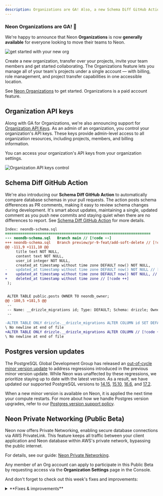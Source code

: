 ```yaml
---
description: Organizations are GA! Also, a new Schema Diff GitHub Action, Postgres version updates, and more.
---
```


### Neon Organizations are GA! 🎉

We're happy to announce that Neon **Organizations** is now **generally available** for everyone looking to move their teams to Neon.

![get started with your new org](/docs/manage/org_projects.png)

Create a new organization, transfer over your projects, invite your team members and get started collaborating. The Organizations feature lets you manage all of your team's projects under a single account — with billing, role management, and project transfer capabilities in one accessible location.

See [Neon Organizations](/docs/manage/organizations) to get started. Organizations is a paid account feature.

## Organization API keys

Along with GA for Organizations, we're also announcing support for [Organization API Keys](/docs/manage/orgs-api). As an admin of an organization, you control your organization's API keys. These keys provide admin-level access to all organization resources, including projects, members, and billing information.

You can access your organization's API keys from your organization settings.

![Organization API keys control](/docs/relnotes/org_api_keys.png)

## Schema Diff GitHub Action

We're also introducing our **Schema Diff GitHub Action** to automatically compare database schemas in your pull requests. The action posts schema differences as PR comments, making it easy to review schema changes during development. It's smart about updates, maintaining a single, updated comment as you push new commits and staying quiet when there are no differences to report. See [Schema Diff GitHub Action](/docs/guides/branching-github-actions#schema-diff-action) for more details.

```diff
Index: neondb-schema.sql
===================================================================
--- neondb-schema.sql	Branch main // [!code --]
+++ neondb-schema.sql	Branch preview/pr-9-feat/add-soft-delete // [!code ++]
@@ -111,9 +111,10 @@
     title text NOT NULL,
     content text NOT NULL,
     user_id integer NOT NULL,
     created_at timestamp without time zone DEFAULT now() NOT NULL,
-    updated_at timestamp without time zone DEFAULT now() NOT NULL // [!code --]
+    updated_at timestamp without time zone DEFAULT now() NOT NULL, // [!code ++]
+    deleted_at timestamp without time zone // [!code ++]
 );


 ALTER TABLE public.posts OWNER TO neondb_owner;
@@ -180,5 +181,5 @@
 --
 -- Name: __drizzle_migrations id; Type: DEFAULT; Schema: drizzle; Owner: neondb_owner
 --

-ALTER TABLE ONLY drizzle.__drizzle_migrations ALTER COLUMN id SET DEFAULT nextval('drizzle.__drizzle_m // [!code --]
\ No newline at end of file
+ALTER TABLE ONLY drizzle.__drizzle_migrations ALTER COLUMN // [!code ++]
\ No newline at end of file
```

## Postgres version updates

The PostgreSQL Global Development Group has released an [out-of-cycle minor version update](https://www.postgresql.org/about/news/out-of-cycle-release-scheduled-for-november-21-2024-2958/) to address regressions introduced in the previous minor version update. While Neon was unaffected by these regressions, we prioritize staying up to date with the latest version. As a result, we have updated our supported PostgreSQL versions to [14.15](https://www.postgresql.org/docs/release/14.15/), [15.10](https://www.postgresql.org/docs/release/15.10/), [16.6](https://www.postgresql.org/docs/release/16.6/), and [17.2](https://www.postgresql.org/docs/release/17.2/).

When a new minor version is available on Neon, it is applied the next time your compute restarts. For more about how we handle Postgres version upgrades, refer to our [Postgres version support policy](/docs/postgresql/postgres-version-policy).

## Neon Private Networking (Public Beta)

Neon now offers Private Networking, enabling secure database connections via AWS PrivateLink. This feature keeps all traffic between your client application and Neon database within AWS's private network, bypassing the public internet.

For details, see our guide: [Neon Private Networking](/docs/guides/neon-private-networking).

Any member of an Org account can apply to participate in this Public Beta by requesting access via the **Organization Settings** page in the Console.

And don't forget to check out this week's fixes and improvements:

<details>

<summary>**Fixes & improvements**</summary>

- **Logical Replication**

  Neon now automatically removes **inactive** replication slots (if other **active** slots exist) after approximately 40 hours, up from the previous 75 minutes. This change reduces the risk of unexpected slot removal. If you've implemented measures to prevent slots from becoming inactive, you can now relax those measures accordingly.

- **Neon Serverless Driver**

  - Fixed an issue with insertion of Buffer and ArrayBuffer values for `BYTEA` fields over HTTP. Thanks to [@andyjy](https://github.com/andyjy) for the fix.
  - Fixed an authentication error that occurred when passing the `authToken` property only on the `sql` function.

  For the latest improvements and fixes for the Neon Serverless Driver, refer to the [Neon Serverless Driver Changelog](https://github.com/neondatabase/serverless/blob/main/CHANGELOG.md).

- **.NET support**

  We've added .NET to the list of supported connection strings for various languages and frameworks in the Dashboard. You can now find connection details for .NET in both the connection widget and the Quickstart.

  For more information on connecting to Neon with .NET, see [Connect a .NET (C#) application to Neon](/docs/guides/dotnet-npgsql).

- **Console updates**

  - We've added a **Monitor** button to each listed endpoint on your Branch details page. Click the button to open the **Monitoring** page, displaying metrics for this endpoint.

    ![monitor button on endpoint item](/docs/relnotes/monitor_button_endpoint_item.png)

  - Added quick compute size editing directly from the Branches page — just click the size link in the primary branch column to adjust your settings.

    ![branches table compute drawer](/docs/relnotes/branches_table_compute_drawer.png)

- **Fixes**

  - Improved validation of API key names and Organization names: added a 64-character length limit for API key names and Org names to the API specification and improved whitespace handling in the UI.
  - The Create Organization modal now correctly displays your Personal account plan when creating a new organization. Previously, it sometimes showed the plan from an existing organization instead.
  - When transferring a project to an organization, collaborators who are organization members are automatically removed from the project's collaborator list, as they already have access through their organization membership.
  - Fixed billing page display issues with project limits and usage tracking during plan changes. Previously, some organizations saw incorrect counts and misaligned indicators.
  - Added length validation for Organization member email addresses to prevent submission of invalid values.

</details>

